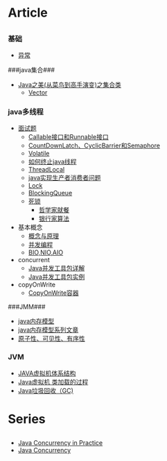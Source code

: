 # Article
##
### 基础 ###
- [异常](http://blog.csdn.net/lxlzhn/article/details/4484872)   
      
###java集合###
- [Java之美(从菜鸟到高手演变)之集合类](http://blog.csdn.net/zhangerqing/article/details/8122075)
	* [Vector](http://blog.csdn.net/chenssy/article/details/37520981)

### java多线程 ###
- [面试题](http://www.importnew.com/12773.html)    
	* [Callable接口和Runnable接口](http://uule.iteye.com/blog/1488270)
	* [CountDownLatch、CyclicBarrier和Semaphore](http://www.cnblogs.com/dolphin0520/p/3920397.html)
	* [Volatile](http://www.ibm.com/developerworks/cn/java/j-jtp06197.html)
	* [如何终止java线程](http://blog.csdn.net/anhuidelinger/article/details/11746365)
	* [ThreadLocal](http://blog.csdn.net/lufeng20/article/details/24314381)
	* [java实现生产者消费者问题](http://www.cnblogs.com/happyPawpaw/archive/2013/01/18/2865957.html)
	* [Lock](http://www.cnblogs.com/dolphin0520/p/3923167.html)
	* [BlockingQueue](http://wsmajunfeng.iteye.com/blog/1629354)
	* [死锁](http://www.cnblogs.com/zhuawang/p/3782814.html)
		* [哲学家就餐](http://blog.csdn.net/tayanxunhua/article/details/38691005)
		* [银行家算法](http://blog.sina.com.cn/s/blog_7a4d0df90100zr6x.html)
- 基本概念
	* [概念与原理](http://blog.csdn.net/joejames/article/details/46832091)
	* [并发编程](http://blog.csdn.net/escaflone/article/details/10418651#)
	* [BIO,NIO,AIO](http://qindongliang.iteye.com/blog/2018539)
- concurrent
	* [Java并发工具包详解](http://blog.csdn.net/defonds/article/details/44021605#t7)
	* [Java并发工具包实例](http://www.cnblogs.com/draem0507/p/3824258.html)
- copyOnWrite
	* [CopyOnWrite容器](http://blog.csdn.net/maxwell_nc/article/details/49991133)

###JMM###

- [java内存模型](http://www.cnblogs.com/nexiyi/p/java_memory_model_and_thread.html)
- [java内存模型系列文章](http://ifeve.com/java-memory-model-0/)
- [原子性、可见性、有序性](http://www.cnblogs.com/tonyluis/p/5454713.html)      

### JVM ###

- [JAVA虚拟机体系结构](http://www.cnblogs.com/java-my-life/archive/2012/08/01/2615221.html) 
- [Java虚拟机 类加载的过程](http://blog.csdn.net/xuefeng0707/article/details/9132339)
- [Java垃圾回收（GC)](http://www.cnblogs.com/xrq730/p/4836700.html)

# Series 
##
- [Java Concurrency in Practice](http://blog.csdn.net/qilixiang012/article/category/2857487)
- [Java Concurrency](http://tutorials.jenkov.com/java-concurrency/read-write-locks.html)



